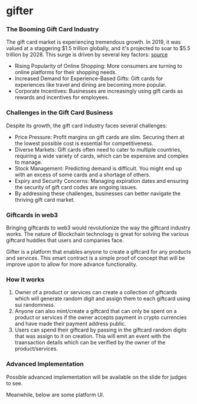 # gifter

### The Booming Gift Card Industry 
The gift card market is experiencing tremendous growth. In 2019, it was valued at a staggering $1.5 trillion globally, and it's projected to soar to $5.5 trillion by 2028. This surge is driven by several key factors:
[source](https://bootcamp.uxdesign.cc/modernizing-gift-cards-a-solution-to-industry-challenges-fcef483abbd5)

* Rising Popularity of Online Shopping: More consumers are turning to online platforms for their shopping needs.
* Increased Demand for Experience-Based Gifts: Gift cards for experiences like travel and dining are becoming more popular.
* Corporate Incentives: Businesses are increasingly using gift cards as rewards and incentives for employees.

### Challenges in the Gift Card Business
Despite its growth, the gift card industry faces several challenges:

* Price Pressure: Profit margins on gift cards are slim. Securing them at the lowest possible cost is essential for competitiveness.
* Diverse Markets: Gift cards often need to cater to multiple countries, requiring a wide variety of cards, which can be expensive and complex to manage.
* Stock Management: Predicting demand is difficult. You might end up with an excess of some cards and a shortage of others.
* Expiry and Security Concerns: Managing expiration dates and ensuring the security of gift card codes are ongoing issues.
* By addressing these challenges, businesses can better navigate the thriving gift card market.

### Giftcards in web3

Bringing giftcards to web3 would revolutionize the way the giftcard industry works. The nature of Blockchain technology is great for solving the various giftcard huddles that users and companies face.

Gifter is a platform that enables anyone to create a giftcard for any products and services. This smart contract is a simple proof of concept that will be improve upon to allow for more advance functionality.

### How it works

1. Owner of a product or services can create a collection of giftcards which will generate random digit and assign them to each giftcard using sui randomness.
2. Anyone can also mint/create a giftcard that can only be spent on a product or services if the owner accepts payment in crypto currencies and have made their payment address public.
3. Users can spend their giftcard by passing in the giftcard random digits that was assign to it on creation. Thia will emit an event with the traansaction details which can be verified by the owner of the product/services.

### Advanced Implementation

Possible advanced implementation will be available on the slide for judges to  see.

Meanwhile, below are some platform UI.

